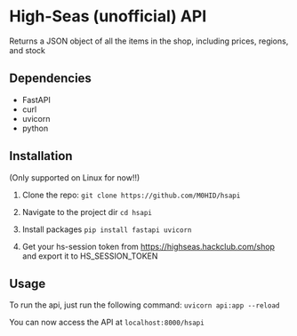 # High-Seas (unofficial) API

Returns a JSON object of all the items in the shop, including prices, regions, and stock

## Dependencies
- FastAPI
- curl
- uvicorn
- python

## Installation
(Only supported on Linux for now!!)

1. Clone the repo:
```git clone https://github.com/M0HID/hsapi```

2. Navigate to the project dir
```cd hsapi```

3. Install packages
```pip install fastapi uvicorn```

4. Get your hs-session token from https://highseas.hackclub.com/shop and export it to HS_SESSION_TOKEN

## Usage
To run the api, just run the following command:
```uvicorn api:app --reload```

You can now access the API at `localhost:8000/hsapi`